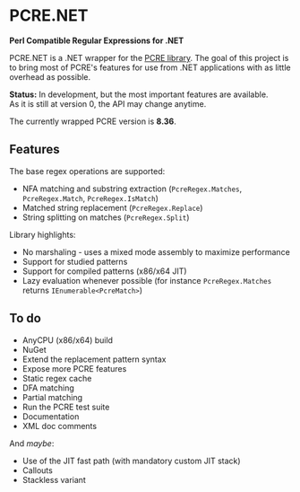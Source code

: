 
PCRE.NET
=========

**Perl Compatible Regular Expressions for .NET**

PCRE.NET is a .NET wrapper for the [PCRE library](http://www.pcre.org/). The goal of this project is to bring most of PCRE's features for use from .NET applications with as little overhead as possible.

**Status:** In development, but the most important features are available.  
As it is still at version 0, the API may change anytime.

The currently wrapped PCRE version is **8.36**.

## Features ##

The base regex operations are supported:

- NFA matching and substring extraction (`PcreRegex.Matches`, `PcreRegex.Match`, `PcreRegex.IsMatch`)
- Matched string replacement (`PcreRegex.Replace`)
- String splitting on matches (`PcreRegex.Split`)

Library highlights:

- No marshaling - uses a mixed mode assembly to maximize performance
- Support for studied patterns
- Support for compiled patterns (x86/x64 JIT)
- Lazy evaluation whenever possible (for instance `PcreRegex.Matches` returns `IEnumerable<PcreMatch>`)

## To do ##

- AnyCPU (x86/x64) build
- NuGet
- Extend the replacement pattern syntax
- Expose more PCRE features
- Static regex cache
- DFA matching
- Partial matching
- Run the PCRE test suite
- Documentation
- XML doc comments

And *maybe*:

- Use of the JIT fast path (with mandatory custom JIT stack)
- Callouts
- Stackless variant
